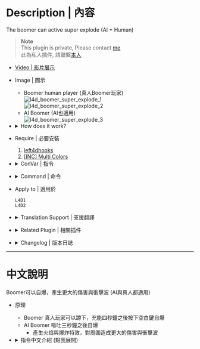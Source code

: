 # Description | 內容
The boomer can active super explode (AI + Human)

> __Note__ <br/>
This plugin is private, Please contact [me](https://github.com/fbef0102/Game-Private_Plugin#私人插件列表-private-plugins-list)<br/>
此為私人插件, 請聯繫[本人](https://github.com/fbef0102/Game-Private_Plugin#私人插件列表-private-plugins-list)

* [Video | 影片展示](https://youtu.be/kJ4UrYpV514)

* Image | 圖示
	* Boomer human player (真人Boomer玩家)
	<br/>![l4d_boomer_super_explode_1](image/l4d_boomer_super_explode_1.gif)
	<br/>![l4d_boomer_super_explode_2](image/l4d_boomer_super_explode_2.gif)
	* AI Boomer (AI也適用)
	<br/>![l4d_boomer_super_explode_3](image/l4d_boomer_super_explode_3.gif)

* <details><summary>How does it work?</summary>

	* Player-controlled Boomer holds crouch for 4 seconds, press jump to self explode
	* AI Boomer will super explode after vomit (see cvar below)
		* Create fire, explode particle, cause more damage to survivors nearby and shock wave
</details>

* Require | 必要安裝
	1. [left4dhooks](https://forums.alliedmods.net/showthread.php?t=321696)
	2. [[INC] Multi Colors](https://github.com/fbef0102/L4D1_2-Plugins/releases/tag/Multi-Colors)

* <details><summary>ConVar | 指令</summary>

	* cfg/sourcemod/l4d_boomer_super_explode.cfg
		```php
		// 0=Plugin off, 1=Plugin on. Player-controlled Boomer can crouch to charge and press jump to make super explode
		l4d_boomer_super_explode_enable "1"

		// Number of seconds to charge before activating super explode
		l4d_boomer_super_explode_charge_time "4"

		// lifetime of fire dropped by boomer super explode, must less than official cvar inferno flame lifetime (0=Disable fire)
		l4d_boomer_super_explode_fire "12.0"

		// Amount of damage caused in range of boomer super explode.
		l4d_boomer_super_explode_damage "10.0"

		// Range of the boomer super explode
		l4d_boomer_super_explode_radius "300.0"

		// Crouch Speed when fully charged (0=off)
		l4d_boomer_super_explode_speed "280.0"

		// Number of seconds to wait before charge expires
		l4d_boomer_super_explode_expire "2.5"
		```
</details>

* <details><summary>Command | 命令</summary>

	None
</details>

* Apply to | 適用於
	```
	L4D1
	L4D2
	```

* <details><summary>Translation Support | 支援翻譯</summary>

	```
	English
	繁體中文
	简体中文
	```
</details>

* <details><summary>Related Plugin | 相關插件</summary>

	1. [l4d2_boomer_vomit_move](/L4D_插件/Boomer_Boomer/l4d2_boomer_vomit_move): Continue normal movement speed while Boomer vomit (AI + Human)
		> Boomer可以邊吐邊移動 (AI與真人都適用)
</details>

* <details><summary>Changelog | 版本日誌</summary>

	* v1.1 (2024-9-7)
		* AI Boomer will super explode after vomit

	* v1.0 (2023-12-24)
		* Initial Release
</details>

- - - -
# 中文說明
Boomer可以自爆，產生更大的傷害與衝擊波 (AI與真人都適用)

* 原理
	* Boomer 真人玩家可以蹲下，充能四秒鐘之後按下空白鍵自爆
	* AI Boomer 嘔吐三秒鐘之後自爆
		* 產生火焰與爆炸特效，對周圍造成更大的傷害與衝擊波

* <details><summary>指令中文介紹 (點我展開)</summary>

	* cfg/sourcemod/l4d_boomer_super_explode.cfg
		```php
		// 0=關閉插件, 1=啟動插件，Boomer 真人玩家可以蹲下，充能完畢之後按下空白鍵自爆
		l4d_boomer_super_explode_enable "1"

		// 充能完畢所需時間
		l4d_boomer_super_explode_charge_time "4"

		// Boomer自爆會留下火焰, 火焰的持續時間 (0=不要留下火焰)
		l4d_boomer_super_explode_fire "12.0"

		// Boomer自爆所造成的傷害
		l4d_boomer_super_explode_damage "10.0"

		// Boomer自爆的傷害範圍
		l4d_boomer_super_explode_radius "300.0"

		// 充能完畢時蹲下速度 (0=關閉加速)
		l4d_boomer_super_explode_speed "280.0"

		// 充能太久超過2.5秒將會失效，需要重新充能
		l4d_boomer_super_explode_expire "2.5"
		```
</details>